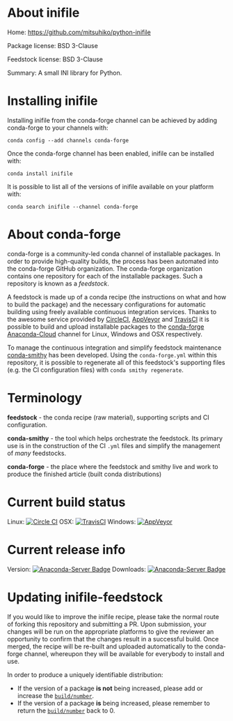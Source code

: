 About inifile
=============

Home: https://github.com/mitsuhiko/python-inifile

Package license: BSD 3-Clause

Feedstock license: BSD 3-Clause

Summary: A small INI library for Python.



Installing inifile
==================

Installing inifile from the conda-forge channel can be achieved by adding conda-forge to your channels with:

```
conda config --add channels conda-forge
```

Once the conda-forge channel has been enabled, inifile can be installed with:

```
conda install inifile
```

It is possible to list all of the versions of inifile available on your platform with:

```
conda search inifile --channel conda-forge
```


About conda-forge
=================

conda-forge is a community-led conda channel of installable packages.
In order to provide high-quality builds, the process has been automated into the
conda-forge GitHub organization. The conda-forge organization contains one repository
for each of the installable packages. Such a repository is known as a *feedstock*.

A feedstock is made up of a conda recipe (the instructions on what and how to build
the package) and the necessary configurations for automatic building using freely
available continuous integration services. Thanks to the awesome service provided by
[CircleCI](https://circleci.com/), [AppVeyor](http://www.appveyor.com/)
and [TravisCI](https://travis-ci.org/) it is possible to build and upload installable
packages to the [conda-forge](https://anaconda.org/conda-forge)
[Anaconda-Cloud](http://docs.anaconda.org/) channel for Linux, Windows and OSX respectively.

To manage the continuous integration and simplify feedstock maintenance
[conda-smithy](http://github.com/conda-forge/conda-smithy) has been developed.
Using the ``conda-forge.yml`` within this repository, it is possible to regenerate all of
this feedstock's supporting files (e.g. the CI configuration files) with ``conda smithy regenerate``.


Terminology
===========

**feedstock** - the conda recipe (raw material), supporting scripts and CI configuration.

**conda-smithy** - the tool which helps orchestrate the feedstock.
                   Its primary use is in the construction of the CI ``.yml`` files
                   and simplify the management of *many* feedstocks.

**conda-forge** - the place where the feedstock and smithy live and work to
                  produce the finished article (built conda distributions)

Current build status
====================

Linux: [![Circle CI](https://circleci.com/gh/conda-forge/inifile-feedstock.svg?style=svg)](https://circleci.com/gh/conda-forge/inifile-feedstock)
OSX: [![TravisCI](https://travis-ci.org/conda-forge/inifile-feedstock.svg?branch=master)](https://travis-ci.org/conda-forge/inifile-feedstock)
Windows: [![AppVeyor](https://ci.appveyor.com/api/projects/status/github/conda-forge/inifile-feedstock?svg=True)](https://ci.appveyor.com/project/conda-forge/inifile-feedstock/branch/master)

Current release info
====================
Version: [![Anaconda-Server Badge](https://anaconda.org/conda-forge/inifile/badges/version.svg)](https://anaconda.org/conda-forge/inifile)
Downloads: [![Anaconda-Server Badge](https://anaconda.org/conda-forge/inifile/badges/downloads.svg)](https://anaconda.org/conda-forge/inifile)


Updating inifile-feedstock
==========================

If you would like to improve the inifile recipe, please take the normal
route of forking this repository and submitting a PR. Upon submission, your changes will
be run on the appropriate platforms to give the reviewer an opportunity to confirm that the
changes result in a successful build. Once merged, the recipe will be re-built and uploaded
automatically to the conda-forge channel, whereupon they will be available for everybody to
install and use.

In order to produce a uniquely identifiable distribution:
 * If the version of a package **is not** being increased, please add or increase
   the [``build/number``](http://conda.pydata.org/docs/building/meta-yaml.html#build-number-and-string).
 * If the version of a package **is** being increased, please remember to return
   the [``build/number``](http://conda.pydata.org/docs/building/meta-yaml.html#build-number-and-string)
   back to 0.
